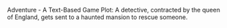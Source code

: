 Adventure - A Text-Based Game Plot: A detective, contracted by the queen of England, gets sent to a haunted mansion to rescue someone.